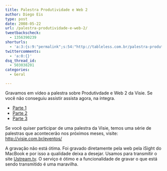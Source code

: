 ```yaml
---
title: Palestra Produtividade e Web 2
author: Diego Eis
type: post
date: 2008-05-22
url: /palestra-produtividade-e-web-2/
tweetbackscheck:
  - 1356390239
shorturls:
  - 'a:3:{s:9:"permalink";s:54:"http://tableless.com.br/palestra-produtividade-e-web-2";s:7:"tinyurl";s:26:"http://tinyurl.com/3err3gj";s:4:"isgd";s:19:"http://is.gd/9gePaT";}'
twittercomments:
  - 'a:0:{}'
dsq_thread_id:
  - 503038201
categories:
  - Geral

---
```

Gravamos em vídeo a palestra sobre Produtivdade e Web 2 da Visie. Se você não conseguiu assistir assista agora, na íntegra. 

  * [Parte 1][1]
  * [Parte 2][2]
  * [Parte 3][3]

Se você quiser participar de uma palestra da Visie, temos uma série de palestras que acontecerão nos próximos meses, visite: <http://visie.com.br/eventos/>
  
<!--more-->


  
A gravação não está ótima. Foi gravado diretamente pela web pela iSight do MacBook e por isso a qualidade deixa a desejar. Usamos para transmitir o site [Ustream.tv][4]. O serviço é ótimo e a funcionalidade de gravar o que está sendo transmitido é uma maravilha.

 [1]: http://www.ustream.tv/recorded/429369
 [2]: http://www.ustream.tv/recorded/429730
 [3]: http://www.ustream.tv/recorded/429836
 [4]: http://www.ustream.tv/